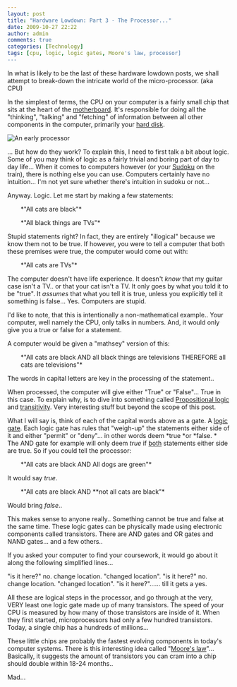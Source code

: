 ```yaml
---
layout: post
title: "Hardware Lowdown: Part 3 - The Processor..."
date: 2009-10-27 22:22
author: admin
comments: true
categories: [Technology]
tags: [cpu, logic, logic gates, Moore's law, processor]
---
```

In what is likely to be the last of these hardware lowdown posts, we shall attempt to break-down the intricate world of the micro-processor. (aka CPU)

In the simplest of terms, the CPU on your computer is a fairly small chip that sits at the heart of the [motherboard](http://blog.johncyril.com/?p=61).
It's responsible for doing all the "thinking", "talking" and "fetching" of information between all other components in the computer, primarily your [hard disk](http://blog.johncyril.com/?p=75).

<!--more-->

![An early processor](http://upload.wikimedia.org/wikipedia/commons/5/52/Intel_4004.jpg "early processor")

... But how do they work? To explain this, I need to first talk a bit about logic. Some of you may think of logic as a fairly trivial and boring part of day to day life... When it comes to computers however (or your <a href="http://en.wikipedia.org/wiki/Sudoku" target="blank">Sudoku</a> on the train), there is nothing else you can use. Computers certainly have no intuition... I'm not yet sure whether there's intuition in sudoku or not...

Anyway. Logic. Let me start by making a few statements:
<p style="padding-left: 30px;">*"All cats are black"*

<p style="padding-left: 30px;">*"All black things are TVs"*

Stupid statements right? In fact, they are entirely "illogical" because we know them not to be true.
If however, you were to tell a computer that both these premises were true, the computer would come out with:
<p style="padding-left: 30px;">*"All cats are TVs"*

The computer doesn't have life experience. It doesn't *know* that my guitar case isn't a TV.. or that your cat isn't a TV. It only goes by what you told it to be "true". It *assumes* that what you tell it is true, unless you explicitly tell it something is false... Yes. Computers are stupid.

I'd like to note, that this is intentionally a non-mathematical example.. Your computer, well namely the CPU, only talks in numbers. And, it would only give you a true or false for a statement.

A computer would be given a "mathsey" version of this:
<p style="padding-left: 30px;">*"All cats are black AND all black things are televisions THEREFORE all cats are televisions"*

The words in capital letters are key in the processing of the statement..

When processed, the computer will give either "True" or "False"... True in this case. To explain why, is to dive into something called <a href="http://en.wikipedia.org/wiki/Propositional_calculus" target="blank">Propositional logic</a> and <a href="http://en.wikipedia.org/wiki/Transitive_relation" target="blank">transitivity</a>. Very interesting stuff but beyond the scope of this post.

What I will say is, think of each of the capital words above as a gate. A [logic gate](http://en.wikipedia.org/wiki/Logic_gates). Each logic gate has rules that "weigh-up" the statements either side of it and either "permit" or "deny"... in other words deem *true *or *false. *
The AND gate for example will only deem *true* if <span style="text-decoration: underline;">both</span> statements either side are true.
So if you could tell the processor:
<p style="padding-left: 30px;">*"All cats are black AND All dogs are green"*

It would say *true*.
<p style="padding-left: 30px;">*"All cats are black AND **not all cats are black"*

Would bring *false*..

This makes sense to anyone really.. Something cannot be true and false at the same time.
These logic gates can be physically made using electronic components called transistors. There are AND gates and OR gates and NAND gates... and a few others..

If you asked your computer to find your coursework, it would go about it along the following simplified lines...

"is it here?" no. change location. "changed location". "is it here?" no. change location. "changed location". "is it here?"......
till it gets a yes.

All these are logical steps in the processor, and go through at the very, VERY least one logic gate made up of many transistors.
The speed of your CPU is measured by how many of those transistors are inside of it. When they first started, microprocessors had only a few hundred transistors. Today, a single chip has a hundreds of millions...

These little chips are probably the fastest evolving components in today's computer systems. There is this interesting idea called "<a href="http://en.wikipedia.org/wiki/Moores_law" target="blank">Moore's law</a>"... Basically, it suggests the amount of transistors you can cram into a chip should double within 18-24 months..

Mad...
